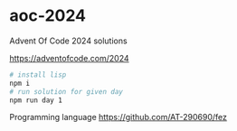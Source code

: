 # aoc-2024

Advent Of Code 2024 solutions

https://adventofcode.com/2024

```bash
# install lisp
npm i
# run solution for given day
npm run day 1
```

Programming language https://github.com/AT-290690/fez
